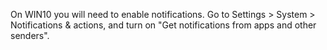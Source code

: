 On WIN10 you will need to enable notifications. Go to Settings > System > Notifications & actions, and turn on "Get notifications from apps and other senders".
